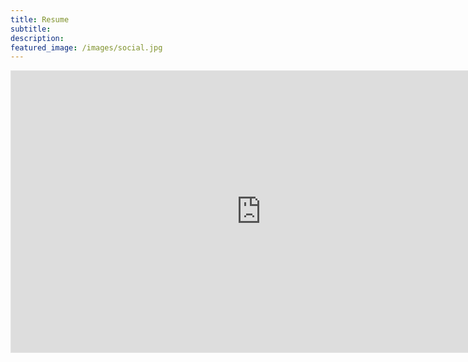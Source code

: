 ```yaml
---
title: Resume
subtitle:
description:
featured_image: /images/social.jpg
---
```

<iframe style="border: 1px solid rgba(0, 0, 0, 0.1);" width="800" height="450" src="https://www.figma.com/embed?embed_host=share&url=https%3A%2F%2Fwww.figma.com%2Ffile%2FneYVljY1Ij6J6ZiuXhkBNU%2FHawi-Resume%3Fnode-id%3D116%253A5" allowfullscreen></iframe>
